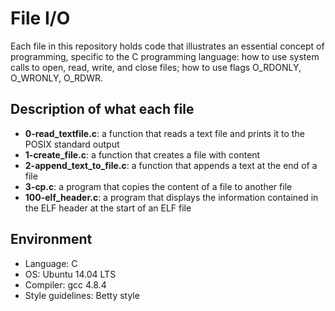 # File I/O
Each file in this repository holds code that illustrates an essential concept of programming, specific to the C programming language: how to use system calls to open, read, write, and close files; how to use flags O_RDONLY, O_WRONLY, O_RDWR.

## Description of what each file
- **0-read_textfile.c**: a function that reads a text file and prints it to the POSIX standard output
- **1-create_file.c**: a function that creates a file with content
- **2-append_text_to_file.c**: a function that appends a text at the end of a file
- **3-cp.c**: a program that copies the content of a file to another file
- **100-elf_header.c**: a program that displays the information contained in the ELF header at the start of an ELF file
## Environment
- Language: C
- OS: Ubuntu 14.04 LTS
- Compiler: gcc 4.8.4
- Style guidelines: Betty style
